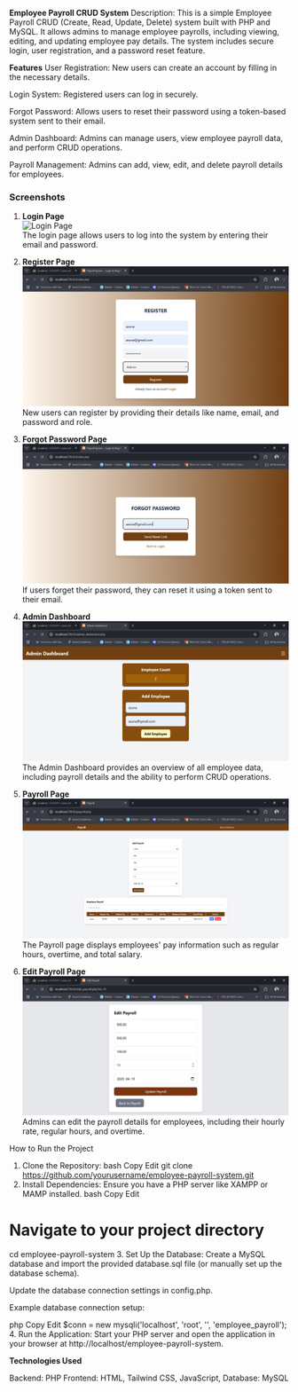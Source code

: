 **Employee Payroll CRUD System**
Description:
This is a simple Employee Payroll CRUD (Create, Read, Update, Delete) system built with PHP and MySQL. It allows admins to manage employee payrolls, including viewing, editing, and updating employee pay details. The system includes secure login, user registration, and a password reset feature.

**Features**
User Registration: New users can create an account by filling in the necessary details.

Login System: Registered users can log in securely.

Forgot Password: Allows users to reset their password using a token-based system sent to their email.

Admin Dashboard: Admins can manage users, view employee payroll data, and perform CRUD operations.

Payroll Management: Admins can add, view, edit, and delete payroll details for employees.

### Screenshots

1. **Login Page**  
    ![Login Page](images\LOGINPAGE.png)  
    The login page allows users to log into the system by entering their email and password.

2. **Register Page**  
    ![Register Page](images\REGISTER.png)  
    New users can register by providing their details like name, email, and password and role.

3. **Forgot Password Page**  
    ![Forgot Password Page](images\FORGORPASSWORD.png)  
    If users forget their password, they can reset it using a token sent to their email.

4. **Admin Dashboard**  
    ![Admin Dashboard](images\ADMINDASHBOARD.png)  
    The Admin Dashboard provides an overview of all employee data, including payroll details and the ability to perform CRUD operations.

5. **Payroll Page**  
    ![Payroll Page](images\PAYROLL.png)  
    The Payroll page displays employees' pay information such as regular hours, overtime, and total salary.

6. **Edit Payroll Page**  
    ![Edit Payroll Page](images\UPDATEPAYROLL.png)  
    Admins can edit the payroll details for employees, including their hourly rate, regular hours, and overtime.


How to Run the Project
1. Clone the Repository:
bash
Copy
Edit
git clone https://github.com/yourusername/employee-payroll-system.git
2. Install Dependencies:
Ensure you have a PHP server like XAMPP or MAMP installed.
bash
Copy
Edit
# Navigate to your project directory
cd employee-payroll-system
3. Set Up the Database:
Create a MySQL database and import the provided database.sql file (or manually set up the database schema).

Update the database connection settings in config.php.

Example database connection setup:

php
Copy
Edit
$conn = new mysqli('localhost', 'root', '', 'employee_payroll');
4. Run the Application:
Start your PHP server and open the application in your browser at http://localhost/employee-payroll-system.

**Technologies Used**

Backend: PHP
Frontend: HTML, Tailwind CSS, JavaScript, 
Database: MySQL


